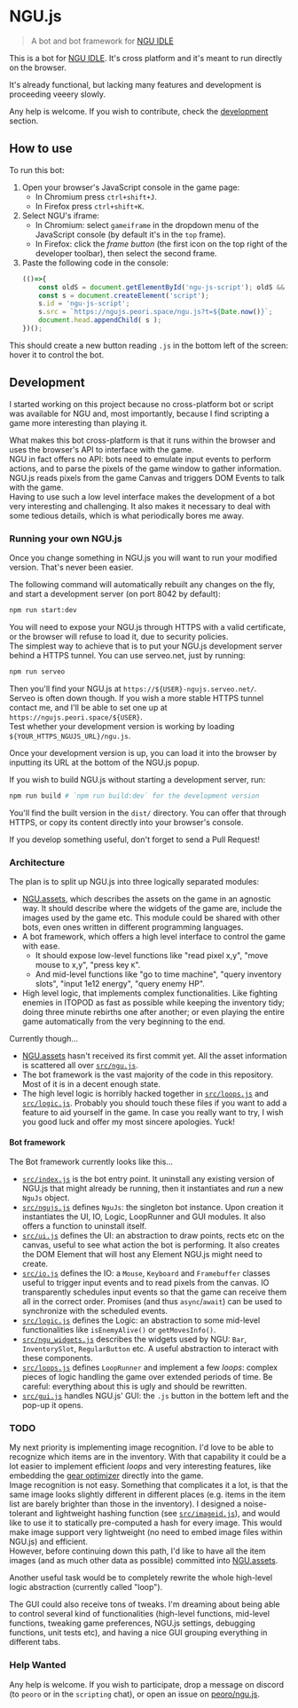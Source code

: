 
# NGU.js
> A bot and bot framework for [NGU IDLE](https://www.kongregate.com/games/somethingggg/ngu-idle)

This is a bot for [NGU IDLE](https://www.kongregate.com/games/somethingggg/ngu-idle). It's cross platform and it's meant to run directly on the browser.

It's already functional, but lacking many features and development is proceeding veeery slowly.

Any help is welcome. If you wish to contribute, check the [development](#development) section.

## How to use

To run this bot:

1. Open your browser's JavaScript console in the game page:
	- In Chromium press  `ctrl+shift+J`.
	- In Firefox press `ctrl+shift+K`.
2. Select NGU's iframe:
	- In Chromium: select `gameiframe` in the dropdown menu of the JavaScript console (by default it's in the `top` frame).
	- In Firefox: click the *frame button* (the first icon on the top right of the developer toolbar), then select the second frame.
3. Paste the following code in the console:
	```javascript
	(()=>{
		const oldS = document.getElementById('ngu-js-script'); oldS && oldS.remove();
		const s = document.createElement('script');
		s.id = 'ngu-js-script';
		s.src = `https://ngujs.peori.space/ngu.js?t=${Date.now()}`;
		document.head.appendChild( s );
	})();
	```

This should create a new button reading `.js` in the bottom left of the screen: hover it to control the bot.

## Development

I started working on this project because no cross-platform bot or script was available for NGU and, most importantly, because I find scripting a game more interesting than playing it.

What makes this bot cross-platform is that it runs within the browser and uses the browser's API to interface with the game.  
NGU in fact offers no API: bots need to emulate input events to perform actions, and to parse the pixels of the game window to gather information. NGU.js reads pixels from the game Canvas and triggers DOM Events to talk with the game.  
Having to use such a low level interface makes the development of a bot very interesting and challenging. It also makes it necessary to deal with some tedious details, which is what periodically bores me away.

### Running your own NGU.js

Once you change something in NGU.js you will want to run your modified version. That's never been easier.

The following command will automatically rebuilt any changes on the fly, and start a development server (on port 8042 by default):
```bash
npm run start:dev
```

You will need to expose your NGU.js through HTTPS with a valid certificate, or the browser will refuse to load it, due to security policies.  
The simplest way to achieve that is to put your NGU.js development server behind a HTTPS tunnel. You can use serveo.net, just by running:

```bash
npm run serveo
```

Then you'll find your NGU.js at `https://${USER}-ngujs.serveo.net/`.  
Serveo is often down though. If you wish a more stable HTTPS tunnel contact me, and I'll be able to set one up at `https://ngujs.peori.space/${USER}`.  
Test whether your development version is working by loading `${YOUR_HTTPS_NGUJS_URL}/ngu.js`.

Once your development version is up, you can load it into the browser by inputting its URL at the bottom of the NGU.js popup.

If you wish to build NGU.js without starting a development server, run:

```bash
npm run build # `npm run build:dev` for the development version
```

You'll find the built version in the `dist/` directory. You can offer that through HTTPS, or copy its content directly into your browser's console.

If you develop something useful, don't forget to send a Pull Request!

### Architecture

The plan is to split up NGU.js into three logically separated modules:

- [NGU.assets](https://github.com/peoro/ngu.assets), which describes the assets on the game in an agnostic way. It should describe where the widgets of the game are, include the images used by the game etc. This module could be shared with other bots, even ones written in different programming languages.
- A bot framework, which offers a high level interface to control the game with ease.
	- It should expose low-level functions like "read pixel x,y", "move mouse to x,y", "press key `K`".
	- And mid-level functions like "go to time machine", "query inventory slots", "input 1e12 energy", "query enemy HP".
- High level logic, that implements complex functionalities. Like fighting enemies in ITOPOD as fast as possible while keeping the inventory tidy; doing three minute rebirths one after another; or even playing the entire game automatically from the very beginning to the end.

Currently though...

- [NGU.assets](https://github.com/peoro/ngu.assets) hasn't received its first commit yet. All the asset information is scattered all over [`src/ngu.js`](https://github.com/peoro/ngu.js/blob/master/src/ngu.js).
- The bot framework is the vast majority of the code in this repository. Most of it is in a decent enough state.
- The high level logic is horribly hacked together in [`src/loops.js`](https://github.com/peoro/ngu.js/blob/master/src/loops.js) and [`src/logic.js`](https://github.com/peoro/ngu.js/blob/master/src/logic.js). Probably you should touch these files if you want to add a feature to aid yourself in the game. In case you really want to try, I wish you good luck and offer my most sincere apologies. Yuck!

#### Bot framework

The Bot framework currently looks like this...

- [`src/index.js`](https://github.com/peoro/ngu.js/blob/master/src/index.js) is the bot entry point. It uninstall any existing version of NGU.js that might already be running, then it instantiates and *run* a new `NguJs` object.
- [`src/ngujs.js`](https://github.com/peoro/ngu.js/blob/master/src/ngujs.js) defines `NguJs`: the singleton bot instance. Upon creation it instantiates the UI, IO, Logic, LoopRunner and GUI modules. It also offers a function to uninstall itself.
- [`src/ui.js`](https://github.com/peoro/ngu.js/blob/master/src/ui.js) defines the UI: an abstraction to draw points, rects etc on the canvas, useful to see what action the bot is performing. It also creates the DOM Element that will host any Element NGU.js might need to create.
- [`src/io.js`](https://github.com/peoro/ngu.js/blob/master/src/io.js) defines the IO: a `Mouse`, `Keyboard` and `Framebuffer` classes useful to trigger input events and to read pixels from the canvas. IO transparently schedules input events so that the game can receive them all in the correct order. Promises (and thus `async`/`await`) can be used to synchronize with the scheduled events.
- [`src/logic.js`](https://github.com/peoro/ngu.js/blob/master/src/logic.js) defines the Logic: an abstraction to some mid-level functionalities like `isEnemyAlive()` or `getMovesInfo()`.
- [`src/ngu_widgets.js`](https://github.com/peoro/ngu.js/blob/master/src/ngu_widgets.js) describes the widgets used by NGU: `Bar`, `InventorySlot`, `RegularButton` etc. A useful abstraction to interact with these components.
- [`src/loops.js`](https://github.com/peoro/ngu.js/blob/master/src/loops.js) defines `LoopRunner` and implement a few *loops*: complex pieces of logic handling the game over extended periods of time. Be careful: everything about this is ugly and should be rewritten.
- [`src/gui.js`](https://github.com/peoro/ngu.js/blob/master/src/gui.js) handles NGU.js' GUI: the `.js` button in the bottem left and the pop-up it opens.

### TODO

My next priority is implementing image recognition. I'd love to be able to recognize which items are in the inventory. With that capability it could be a lot easier to implement efficient *loops* and very interesting features, like embedding the [gear optimizer](https://gmiclotte.github.io/gear-optimizer/) directly into the game.  
Image recognition is not easy. Something that complicates it a lot, is that the same image looks slightly different in different places (e.g. items in the item list are barely brighter than those in the inventory). I designed a noise-tolerant and lightweight hashing function (see [`src/imageid.js`](https://github.com/peoro/ngu.js/blob/master/src/imageid.js)), and would like to use it to statically pre-computed a hash for every image. This would make image support very lightweight (no need to embed image files within NGU.js) and efficient.  
However, before continuing down this path, I'd like to have all the item images (and as much other data as possible) committed into [NGU.assets](https://github.com/peoro/ngu.assets).

Another useful task would be to completely rewrite the whole high-level logic abstraction (currently called "loop").

The GUI could also receive tons of tweaks. I'm dreaming about being able to control several kind of functionalities (high-level functions, mid-level functions, tweaking game preferences, NGU.js settings, debugging functions, unit tests etc), and having a nice GUI grouping everything in different tabs.

### Help Wanted

Any help is welcome. If you wish to participate, drop a message on discord (to `peoro` or in the `scripting` chat), or open an issue on [peoro/ngu.js](https://github.com/peoro/ngu.js).
